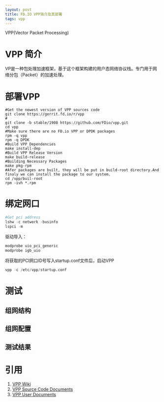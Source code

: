 ```yaml
---
layout: post
title: FD.IO VPP简介及其部署
tags: vpp
---
```

VPP(Vector Packet Processing)
<!--more-->
# VPP 简介
VP是一种包处理加速框架，基于这个框架构建的用户态网络协议栈。专门用于网络分包（Packet）的加速处理。

#  部署VPP

```shell
#Get the newest version of VPP sources code
git clone https://gerrit.fd.io/r/vpp
#
git clone -b stable/1908 https://github.com/FDio/vpp.git
cd vpp
#Make sure there are no FD.io VPP or DPDK packages
rpm -q vpp
rpm -q DPDK
#Build VPP Dependencies
make install-dep 
#Build VPP Release Version
make build-release
#Building Necessary Packages 
make pkg-rpm
#Afer packages are built, they will be put in build-root directory.And finaly we can install the package to our system.
cd /vpp/buil-root
rpm -ivh *.rpm
```
# 绑定网口
```s
#Get pci address 
lshw -c network -businfo
lspci -m
```
驱动导入：
```s
modprobe uio_pci_generic
modprobe igb_uio
```
将获取的PCI网口ID号写入startup.conf文件后，启动VPP
```s
vpp -c /etc/vpp/startup.conf
```

# 测试
## 组网结构

## 组网配置

## 测试结果

# 引用
1. [VPP Wiki](https://wiki.fd.io/view/VPP)
2. [VPP Source Code Documents](https://docs.fd.io/vpp/19.08/)
3. [VPP User Documents](https://fd.io/docs/vpp/master/)